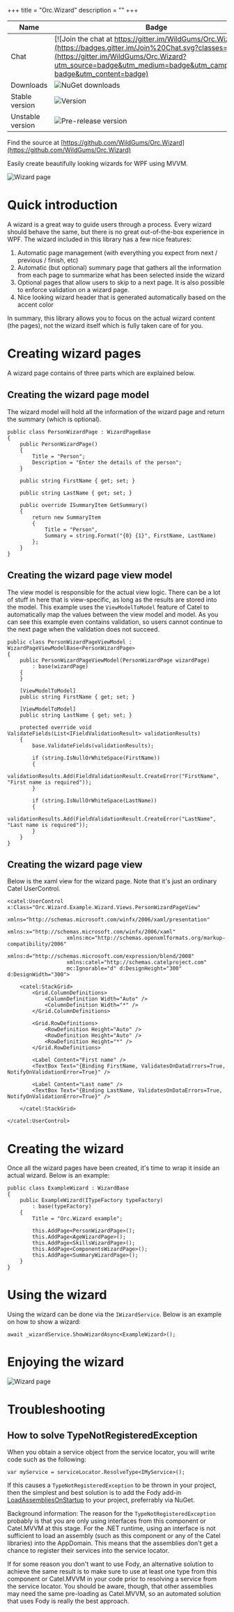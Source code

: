 +++
title = "Orc.Wizard" 
description = ""
+++

Name|Badge
---|---
Chat|[![Join the chat at https://gitter.im/WildGums/Orc.Wizard](https://badges.gitter.im/Join%20Chat.svg?classes=inline)](https://gitter.im/WildGums/Orc.Wizard?utm_source=badge&utm_medium=badge&utm_campaign=pr-badge&utm_content=badge)
Downloads|![NuGet downloads](https://img.shields.io/nuget/dt/orc.wizard.svg?classes=inline)
Stable version|![Version](https://img.shields.io/nuget/v/orc.wizard.svg?classes=inline)
Unstable version|![Pre-release version](https://img.shields.io/nuget/vpre/orc.wizard.svg?classes=inline)

Find the source at [https://github.com/WildGums/Orc.Wizard](https://github.com/WildGums/Orc.Wizard)

Easily create beautifully looking wizards for WPF using MVVM.

![Wizard page](../images/orc.wizard/wizard_01.png)

# Quick introduction

A wizard is a great way to guide users through a process. Every wizard should behave the same, but there is no great out-of-the-box experience in WPF. The wizard included in this library has a few nice features:

1. Automatic page management (with everything you expect from next / previous / finish, etc)
2. Automatic (but optional) summary page that gathers all the information from each page to summarize what has been selected inside the wizard
3. Optional pages that allow users to skip to a next page. It is also possible to enforce validation on a wizard page.
4. Nice looking wizard header that is generated automatically based on the accent color  

In summary, this library allows you to focus on the actual wizard content (the pages), not the wizard itself which is fully taken care of for you.

# Creating wizard pages

A wizard page contains of three parts which are explained below.

## Creating the wizard page model

The wizard model will hold all the information of the wizard page and return the summary (which is optional). 

```
public class PersonWizardPage : WizardPageBase
{
	public PersonWizardPage()
	{
		Title = "Person";
		Description = "Enter the details of the person";
	}

	public string FirstName { get; set; }

	public string LastName { get; set; }

	public override ISummaryItem GetSummary()
	{
		return new SummaryItem
		{
			Title = "Person",
			Summary = string.Format("{0} {1}", FirstName, LastName)
		};
	}
}
```

## Creating the wizard page view model

The view model is responsible for the actual view logic. There can be a lot of stuff in here that is view-specific, as long as the results are stored into the model. This example uses the `ViewModelToModel` feature of Catel to automatically map the values between the view model and model. As you can see this example even contains validation, so users cannot continue to the next page when the validation does not succeed.

```
public class PersonWizardPageViewModel : WizardPageViewModelBase<PersonWizardPage>
{
	public PersonWizardPageViewModel(PersonWizardPage wizardPage)
		: base(wizardPage)
	{
	}

	[ViewModelToModel]
	public string FirstName { get; set; }

	[ViewModelToModel]
	public string LastName { get; set; }

	protected override void ValidateFields(List<IFieldValidationResult> validationResults)
	{
		base.ValidateFields(validationResults);

		if (string.IsNullOrWhiteSpace(FirstName))
		{
			validationResults.Add(FieldValidationResult.CreateError("FirstName", "First name is required"));
		}

		if (string.IsNullOrWhiteSpace(LastName))
		{
			validationResults.Add(FieldValidationResult.CreateError("LastName", "Last name is required"));
		}
	}
}
```

## Creating the wizard page view

Below is the xaml view for the wizard page. Note that it's just an ordinary Catel UserControl.

```
<catel:UserControl x:Class="Orc.Wizard.Example.Wizard.Views.PersonWizardPageView"
				   xmlns="http://schemas.microsoft.com/winfx/2006/xaml/presentation"
				   xmlns:x="http://schemas.microsoft.com/winfx/2006/xaml"
				   xmlns:mc="http://schemas.openxmlformats.org/markup-compatibility/2006" 
				   xmlns:d="http://schemas.microsoft.com/expression/blend/2008"
				   xmlns:catel="http://schemas.catelproject.com"
				   mc:Ignorable="d" d:DesignHeight="300" d:DesignWidth="300">

	<catel:StackGrid>
		<Grid.ColumnDefinitions>
			<ColumnDefinition Width="Auto" />
			<ColumnDefinition Width="*" />
		</Grid.ColumnDefinitions>
		
		<Grid.RowDefinitions>
			<RowDefinition Height="Auto" />
			<RowDefinition Height="Auto" />
			<RowDefinition Height="*" />
		</Grid.RowDefinitions>

		<Label Content="First name" />
		<TextBox Text="{Binding FirstName, ValidatesOnDataErrors=True, NotifyOnValidationError=True}" />
		
		<Label Content="Last name" />
		<TextBox Text="{Binding LastName, ValidatesOnDataErrors=True, NotifyOnValidationError=True}" />
		
	</catel:StackGrid>
	
</catel:UserControl>
```

# Creating the wizard

Once all the wizard pages have been created, it's time to wrap it inside an actual wizard. Below is an example:

```
public class ExampleWizard : WizardBase
{
	public ExampleWizard(ITypeFactory typeFactory)
		: base(typeFactory)
	{
		Title = "Orc.Wizard example"; 

		this.AddPage<PersonWizardPage>();
		this.AddPage<AgeWizardPage>();
		this.AddPage<SkillsWizardPage>();
		this.AddPage<ComponentsWizardPage>();
		this.AddPage<SummaryWizardPage>();
	}
}
```

# Using the wizard

Using the wizard can be done via the `IWizardService`. Below is an example on how to show a wizard:

```
await _wizardService.ShowWizardAsync<ExampleWizard>();
```

# Enjoying the wizard

![Wizard page](../images/orc.wizard/wizard.gif)

# Troubleshooting

## How to solve TypeNotRegisteredException

When you obtain a service object from the service locator, you will write code such as the following:

```
var myService = serviceLocator.ResolveType<IMyService>();
```

If this causes a `TypeNotRegisteredException` to be thrown in your project, then the simplest and best solution is to add the Fody add-in [LoadAssembliesOnStartup](https://github.com/Fody/LoadAssembliesOnStartup) to your project, preferrably via NuGet.

Background information: The reason for the `TypeNotRegisteredException` probably is that you are only using interfaces from this component or Catel.MVVM at this stage. For the .NET runtime, using an interface is not sufficient to load an assembly (such as this component or any of the Catel libraries) into the AppDomain. This means that the assemblies don't get a chance to register their services into the service locator.

If for some reason you don't want to use Fody, an alternative solution to achieve the same result is to make sure to use at least one type from this component or Catel.MVVM in your code prior to resolving a service from the service locator. You should be aware, though, that other assemblies may need the same pre-loading as Catel.MVVM, so an automated solution that uses Fody is really the best approach.
